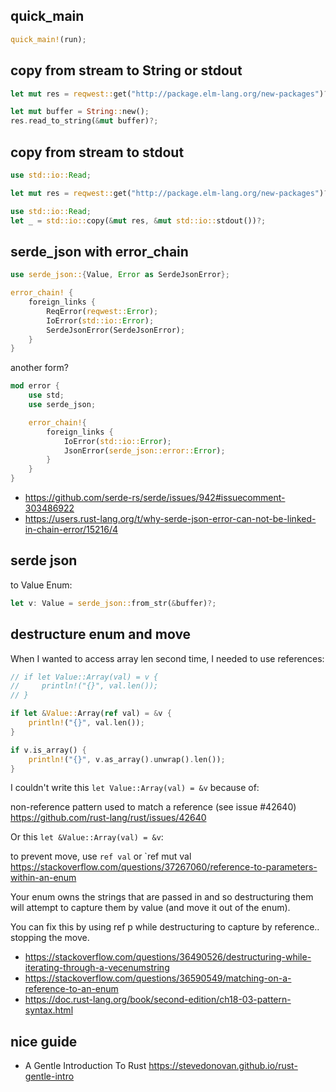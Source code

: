 ## quick_main

```rust
quick_main!(run);
```

## copy from stream to String or stdout

```rust
let mut res = reqwest::get("http://package.elm-lang.org/new-packages")?;

let mut buffer = String::new(); 
res.read_to_string(&mut buffer)?;
```

## copy from stream to stdout

```rust
use std::io::Read;

let mut res = reqwest::get("http://package.elm-lang.org/new-packages")?;

use std::io::Read;
let _ = std::io::copy(&mut res, &mut std::io::stdout())?;
```

## serde_json with error_chain

```rust
use serde_json::{Value, Error as SerdeJsonError};

error_chain! {
    foreign_links {
        ReqError(reqwest::Error);
        IoError(std::io::Error);
        SerdeJsonError(SerdeJsonError);
    }
}
```

another form?

```rust
mod error {
    use std;
    use serde_json;

    error_chain!{
        foreign_links {
            IoError(std::io::Error);
            JsonError(serde_json::error::Error);
        }
    }
}
```

- https://github.com/serde-rs/serde/issues/942#issuecomment-303486922
- https://users.rust-lang.org/t/why-serde-json-error-can-not-be-linked-in-chain-error/15216/4

## serde json

to Value Enum:

```rust
let v: Value = serde_json::from_str(&buffer)?;
```

## destructure enum and move

When I wanted to access array len second time, I needed to use references:

```rust
// if let Value::Array(val) = v {
//     println!("{}", val.len());
// }

if let &Value::Array(ref val) = &v {
    println!("{}", val.len());
}

if v.is_array() {
    println!("{}", v.as_array().unwrap().len());
}
```

I couldn't write this `let Value::Array(val) = &v` because of:

non-reference pattern used to match a reference (see issue #42640) https://github.com/rust-lang/rust/issues/42640

Or this `let &Value::Array(val) = &v`:

to prevent move, use `ref val` or `ref mut val https://stackoverflow.com/questions/37267060/reference-to-parameters-within-an-enum

Your enum owns the strings that are passed in and so destructuring them will attempt to capture them by value (and move it out of the enum).

You can fix this by using ref p while destructuring to capture by reference.. stopping the move.

- https://stackoverflow.com/questions/36490526/destructuring-while-iterating-through-a-vecenumstring
- https://stackoverflow.com/questions/36590549/matching-on-a-reference-to-an-enum
- https://doc.rust-lang.org/book/second-edition/ch18-03-pattern-syntax.html

## nice guide

- A Gentle Introduction To Rust https://stevedonovan.github.io/rust-gentle-intro
